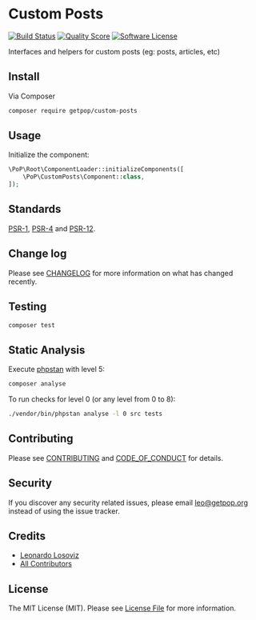 # Custom Posts

[![Build Status][ico-travis]][link-travis]
[![Quality Score][ico-code-quality]][link-code-quality]
[![Software License][ico-license]](LICENSE.md)

<!--
[![Latest Version on Packagist][ico-version]][link-packagist]
[![Coverage Status][ico-scrutinizer]][link-scrutinizer]
[![Total Downloads][ico-downloads]][link-downloads]
-->

Interfaces and helpers for custom posts (eg: posts, articles, etc)

## Install

Via Composer

``` bash
composer require getpop/custom-posts
```

## Usage

Initialize the component:

``` php
\PoP\Root\ComponentLoader::initializeComponents([
    \PoP\CustomPosts\Component::class,
]);
```

## Standards

[PSR-1](https://www.php-fig.org/psr/psr-1), [PSR-4](https://www.php-fig.org/psr/psr-4) and [PSR-12](https://www.php-fig.org/psr/psr-12).

## Change log

Please see [CHANGELOG](CHANGELOG.md) for more information on what has changed recently.

## Testing

``` bash
composer test
```

## Static Analysis

Execute [phpstan](https://github.com/phpstan/phpstan) with level 5:

``` bash
composer analyse
```

To run checks for level 0 (or any level from 0 to 8):

``` bash
./vendor/bin/phpstan analyse -l 0 src tests
```

## Contributing

Please see [CONTRIBUTING](CONTRIBUTING.md) and [CODE_OF_CONDUCT](CODE_OF_CONDUCT.md) for details.

## Security

If you discover any security related issues, please email leo@getpop.org instead of using the issue tracker.

## Credits

- [Leonardo Losoviz][link-author]
- [All Contributors][link-contributors]

## License

The MIT License (MIT). Please see [License File](LICENSE.md) for more information.

[ico-version]: https://img.shields.io/packagist/v/getpop/custom-posts.svg?style=flat-square
[ico-license]: https://img.shields.io/badge/license-MIT-brightgreen.svg?style=flat-square
[ico-travis]: https://img.shields.io/travis/getpop/custom-posts/master.svg?style=flat-square
[ico-scrutinizer]: https://img.shields.io/scrutinizer/coverage/g/getpop/custom-posts.svg?style=flat-square
[ico-code-quality]: https://img.shields.io/scrutinizer/g/getpop/custom-posts.svg?style=flat-square
[ico-downloads]: https://img.shields.io/packagist/dt/getpop/custom-posts.svg?style=flat-square

[link-packagist]: https://packagist.org/packages/getpop/custom-posts
[link-travis]: https://travis-ci.org/getpop/custom-posts
[link-scrutinizer]: https://scrutinizer-ci.com/g/getpop/custom-posts/code-structure
[link-code-quality]: https://scrutinizer-ci.com/g/getpop/custom-posts
[link-downloads]: https://packagist.org/packages/getpop/custom-posts
[link-author]: https://github.com/leoloso
[link-contributors]: ../../contributors

